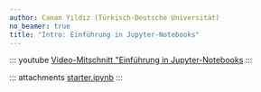 ```yaml
---
author: Canan Yıldız (Türkisch-Deutsche Universität)
no_beamer: true
title: "Intro: Einführung in Jupyter-Notebooks"
---
```


::: youtube
[Video-Mitschnitt "Einführung in Jupyter-Notebooks](https://youtu.be/TODO)
:::

::: attachments
[starter.ipynb](https://github.com/Artificial-Intelligence-HSBI-TDU/KI-Vorlesung/blob/master/lecture/intro/files/starter.ipynb)
:::
